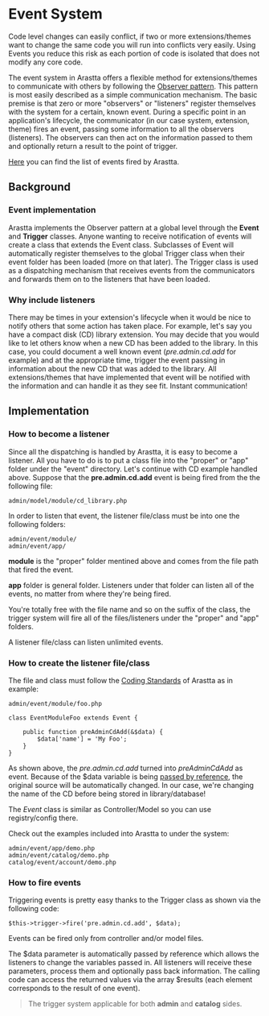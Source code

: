 Event System
============

Code level changes can easily conflict, if two or more extensions/themes want to change the same code you will run into conflicts very easily. Using Events you reduce this risk as each portion of code is isolated that does not modify any core code.

The event system in Arastta offers a flexible method for extensions/themes to communicate with others by following the [Observer pattern](http://en.wikipedia.org/wiki/Observer_pattern). This pattern is most easily described as a simple communication mechanism. The basic premise is that zero or more "observers" or "listeners" register themselves with the system for a certain, known event. During a specific point in an application's lifecycle, the communicator (in our case system, extension, theme) fires an event, passing some information to all the observers (listeners). The observers can then act on the information passed to them and optionally return a result to the point of trigger.

[Here](https://github.com/arastta/arastta/wiki/Event-List) you can find the list of events fired by Arastta.


Background
----------

### Event implementation

Arastta implements the Observer pattern at a global level through the **Event** and **Trigger** classes. Anyone wanting to receive notification of events will create a class that extends the Event class. Subclasses of Event will automatically register themselves to the global Trigger class when their event folder has been loaded (more on that later). The Trigger class is used as a dispatching mechanism that receives events from the communicators and forwards them on to the listeners that have been loaded.

### Why include listeners

There may be times in your extension's lifecycle when it would be nice to notify others that some action has taken place. For example, let's say you have a compact disk (CD) library extension. You may decide that you would like to let others know when a new CD has been added to the library. In this case, you could document a well known event (*pre.admin.cd.add* for example) and at the appropriate time, trigger the event passing in information about the new CD that was added to the library. All extensions/themes that have implemented that event will be notified with the information and can handle it as they see fit. Instant communication!


Implementation
--------------

### How to become a listener

Since all the dispatching is handled by Arastta, it is easy to become a listener. All you have to do is to put a class file into the "proper" or "app" folder under the "event" directory. Let's continue with CD example handled above. Suppose that the **pre.admin.cd.add** event is being fired from the the following file:

```
admin/model/module/cd_library.php
```

In order to listen that event, the listener file/class must be into one the following folders:

```
admin/event/module/
admin/event/app/
```

**module** is the "proper" folder mentined above and comes from the file path that fired the event.

**app** folder is general folder. Listeners under that folder can listen all of the events, no matter from where they're being fired.

You're totally free with the file name and so on the suffix of the class, the trigger system will fire all of the files/listeners under the "proper" and "app" folders.

A listener file/class can listen unlimited events.

### How to create the listener file/class

The file and class must follow the [Coding Standards](https://github.com/arastta/arastta/wiki/Coding-Stardards#file-naming) of Arastta as in example:

```
admin/event/module/foo.php
```

```
class EventModuleFoo extends Event {

    public function preAdminCdAdd(&$data) {
        $data['name'] = 'My Foo';
    }
}
```

As shown above, the *pre.admin.cd.add* turned into *preAdminCdAdd* as event. Because of the $data variable is being [passed by reference](http://php.net/manual/en/language.references.pass.php), the original source will be automatically changed. In our case, we're changing the name of the CD before being stored in library/database!

The *Event* class is similar as Controller/Model so you can use registry/config there.

Check out the examples included into Arastta to under the system:

```
admin/event/app/demo.php
admin/event/catalog/demo.php
catalog/event/account/demo.php
```

### How to fire events

Triggering events is pretty easy thanks to the Trigger class as shown via the following code:

```
$this->trigger->fire('pre.admin.cd.add', $data);
```

Events can be fired only from controller and/or model files.

The $data parameter is automatically passed by reference which allows the listeners to change the variables passed in. All listeners will receive these parameters, process them and optionally pass back information. The calling code can access the returned values via the array $results (each element corresponds to the result of one event).

> The trigger system applicable for both **admin** and **catalog** sides.